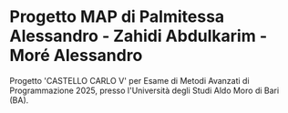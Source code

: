 # Progetto MAP di Palmitessa Alessandro - Zahidi Abdulkarim - Moré Alessandro
Progetto 'CASTELLO CARLO V' per Esame di Metodi Avanzati di Programmazione 2025, presso l'Università degli Studi Aldo Moro di Bari (BA).
